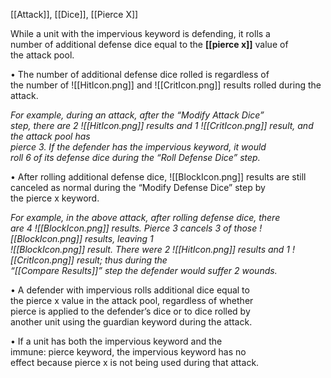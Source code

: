 [[Attack]], [[Dice]], [[Pierce X]]

While a unit with the impervious keyword is defending, it rolls a  
number of additional defense dice equal to the **[[pierce x]]** value of  
the attack pool.  

• The number of additional defense dice rolled is regardless of  
the number of ![[HitIcon.png]] and ![[CritIcon.png]] results rolled during the attack.  

_For example, during an attack, after the “Modify Attack Dice”  
step, there are 2 ![[HitIcon.png]] results and 1 ![[CritIcon.png]] result, and the attack pool has  
pierce 3. If the defender has the impervious keyword, it would  
roll 6 of its defense dice during the “Roll Defense Dice” step._

• After rolling additional defense dice, ![[BlockIcon.png]] results are still  
canceled as normal during the “Modify Defense Dice” step by  
the pierce x keyword.  

_For example, in the above attack, after rolling defense dice, there  
are 4 ![[BlockIcon.png]] results. Pierce 3 cancels 3 of those ![[BlockIcon.png]] results, leaving 1  
![[BlockIcon.png]] result. There were 2 ![[HitIcon.png]] results and 1 ![[CritIcon.png]] result; thus during the  
“[[Compare Results]]” step the defender would suffer 2 wounds._

• A defender with impervious rolls additional dice equal to  
the pierce x value in the attack pool, regardless of whether  
pierce is applied to the defender’s dice or to dice rolled by  
another unit using the guardian keyword during the attack.  

• If a unit has both the impervious keyword and the  
immune: pierce keyword, the impervious keyword has no  
effect because pierce x is not being used during that attack.